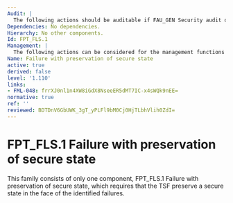 ```yaml
---
Audit: |
  The following actions should be auditable if FAU_GEN Security audit data generation is included in the PP, PP-Module, functional package or /ST: a) basic: Failure of the TSF.
Dependencies: No dependencies.
Hierarchy: No other components.
Id: FPT_FLS.1
Management: |
  The following actions can be considered for the management functions in FMT: a) there are no management activities foreseen.
Name: Failure with preservation of secure state
active: true
derived: false
level: '1.110'
links:
- FML-048: frrXJ0nl1n4XW8iGdX8NseeER5dMT7IC-x4sWQk9nEE=
normative: true
ref: ''
reviewed: BDTDnV6GbUWK_3gT_yPLFl9bM0Cj0HjTLbhVlih0ZdI=
---
```


# FPT_FLS.1 Failure with preservation of secure state

This family consists of only one component, FPT_FLS.1 Failure with preservation of secure state, which requires that the TSF preserve a secure state in the face of the identified failures.